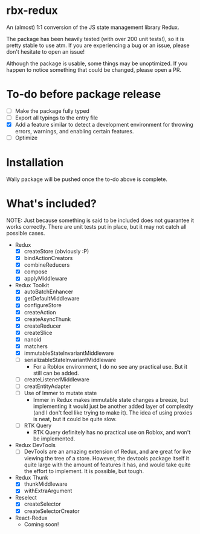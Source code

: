 # rbx-redux
An (almost) 1:1 conversion of the JS state management library Redux.

The package has been heavily tested (with over 200 unit tests!), so it is pretty stable to use atm. If you are experiencing a bug or an issue, please don't hesitate to open an issue!

Although the package is usable, some things may be unoptimized. If you happen to notice something that could be changed, please open a PR.

# To-do before package release
- [ ] Make the package fully typed
- [ ] Export all typings to the entry file
- [x] Add a feature similar to detect a development environment for throwing errors, warnings, and enabling certain features.
- [ ] Optimize

# Installation
Wally package will be pushed once the to-do above is complete.

# What's included?
NOTE: Just because something is said to be included does not guarantee it works correctly. There are unit tests put in place, but it may not catch all possible cases.

* Redux
    - [x] createStore (obviously :P)
    - [x] bindActionCreators
    - [x] combineReducers
    - [x] compose
    - [x] applyMiddleware

* Redux Toolkit
    - [x] autoBatchEnhancer
    - [x] getDefaultMiddleware
    - [x] configureStore
    - [x] createAction
    - [x] createAsyncThunk
    - [x] createReducer
    - [x] createSlice
    - [x] nanoid
    - [x] matchers
    - [x] immutableStateInvariantMiddleware
    - [ ] serializableStateInvariantMiddleware
        - For a Roblox environment, I do no see any practical use. But it still can be added.
    - [ ] createListenerMiddleware
    - [ ] creatEntityAdapter
    - [ ] Use of Immer to mutate state
        - Immer in Redux makes immutable state changes a breeze, but implementing it would just be another added layer of complexity (and I don't feel like
        trying to make it). The idea of using proxies is neat, but it could be quite slow. 
    - [ ] RTK Query
        - RTK Query definitely has no practical use on Roblox, and won't be implemented.

* Redux DevTools
    - [ ] DevTools are an amazing extension of Redux, and are great for live viewing the tree of a store. However, the devtools package itself it quite
    large with the amount of features it has, and would take quite the effort to implement. It is possible, but tough.

* Redux Thunk
    - [x] thunkMiddleware
    - [x] withExtraArgument

* Reselect
    - [x] createSelector
    - [x] createSelectorCreator

* React-Redux
    - Coming soon!
